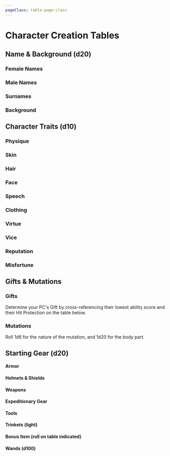 ```yaml
---
pageClass: table-page-class
---
```


# Character Creation Tables
## Name & Background (d20)

### Female Names
<table-switcher-linear table="female-names"/>

### Male Names

<table-switcher-linear table="male-names"/>

### Surnames

<table-switcher-linear table="surnames"/>

### Background

<table-switcher-linear table="backgrounds"/>


## Character Traits (d10)

### Physique

<table-switcher-linear table="physique"/>

### Skin

<table-switcher-linear table="skin"/>

### Hair

<table-switcher-linear table="hair"/>

### Face

<table-switcher-linear table="face"/>

### Speech

<table-switcher-linear table="speech"/>

### Clothing

<table-switcher-linear table="clothing"/>

### Virtue

<table-switcher-linear table="virtue"/>

### Vice

<table-switcher-linear table="vice"/>

### Reputation

<table-switcher-linear table="reputation"/>

### Misfortune

<table-switcher-linear table="misfortune"/>


## Gifts & Mutations

### Gifts

Determine your PC's Gift by cross-referencing their lowest ability score and their Hit Protection on the table below.

<table-base-gifts/>

### Mutations

Roll 1d6 for the nature of the mutation, and 1d20 for the body part.

<table-switcher-compressed table="mutation-type"/>

<table-switcher-linear table="mutation-parts"/>


## Starting Gear (d20)

#### Armor

<table-switcher-compressed table="armor"/>

#### Helmets & Shields

<table-switcher-compressed table="helmets-shields"/>

#### Weapons

<table-switcher-compressed table="weapons"/>

#### Expeditionary Gear

<table-switcher-linear table="gear"/>

#### Tools

<table-switcher-linear table="tools"/>

#### Trinkets (light)

<table-switcher-linear table="trinkets"/>

#### Bonus Item (roll on table indicated)

<table-switcher-compressed table="bonus-item"/>

#### Wands (d100)

<table-switcher-linear table="wands"/>
